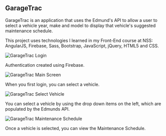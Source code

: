 ## GarageTrac

GarageTrac is an application that uses the Edmund's API to allow a user to select a vehicle year, make and model to display that vehicle's suggested maintenance schedule. 

This project uses technologies I learned in my Front-End course at NSS: AngularJS, Firebase, Sass, Bootstrap, JavaScript, jQuery, HTML5 and CSS.

![GarageTrac Login](imgs/demo-gt-login.png)

Authentication created using Firebase.


![GarageTrac Main Screen](imgs/demo-gt-1.png)

When you first login, you can select a vehicle.


![GarageTrac Select Vehicle](imgs/demo-gt-2.png)

You can select a vehicle by using the drop down items on the left, which are populated by the Edmunds API.


![GarageTrac Maintenance Schedule](imgs/demo-gt-3.png)

Once a vehicle is selected, you can view the Maintenance Schedule.
